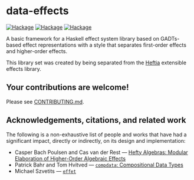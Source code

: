 # data-effects

[![Hackage](https://img.shields.io/hackage/v/data-effects.svg?logo=haskell&label=data-effects)](https://hackage.haskell.org/package/data-effects)
[![Hackage](https://img.shields.io/hackage/v/data-effects-core.svg?logo=haskell&label=data-effects-core)](https://hackage.haskell.org/package/data-effects-core)
[![Hackage](https://img.shields.io/hackage/v/data-effects-th.svg?logo=haskell&label=data-effects-th)](https://hackage.haskell.org/package/data-effects-th)

A basic framework for a Haskell effect system library based on GADTs-based effect representations
with a style that separates first-order effects and higher-order effects.

This library set was created by being separated from
the [Heftia](https://github.com/sayo-hs/heftia) extensible effects library.

## Your contributions are welcome!
Please see [CONTRIBUTING.md](https://github.com/sayo-hs/data-effects/blob/ef706ef3fa547de01ce6bb5636af911354e53b58/CONTRIBUTING.md).

## Acknowledgements, citations, and related work
The following is a non-exhaustive list of people and works that have had a significant impact, directly or indirectly, on its design and implementation:

- Casper Bach Poulsen and Cas van der Rest — [Hefty Algebras: Modular Elaboration of Higher-Order Algebraic Effects][casper:hefty]
- Patrick Bahr and Tom Hvitved — [`compdata`: Compositional Data Types][gh:compdata]
- Michael Szvetits — [`effet`][gh:effet]

[casper:hefty]: https://dl.acm.org/doi/10.1145/3571255
[gh:compdata]: https://github.com/pa-ba/compdata
[gh:effet]: https://github.com/typedbyte/effet

